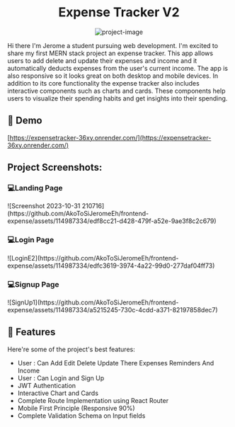 <h1 align="center" id="title">Expense Tracker V2</h1>

<p align="center"><img src="https://socialify.git.ci/AkoToSiJeromeEh/frontend-expense/image?description=1&amp;descriptionEditable=%0A%20Expense%20Tracker%3A%20Add%2C%20delete%2C%20and%20update%20expenses%20with%20interactive%20components%2C%20track%20expenses%20by%20category%2C%20date%2C%20and%20amount%2C%20view%20detailed%20reports%20on%20spending%20habits%2C%20and%20get%20insights%20into%20your%20spending%20with%20interactive%20charts%20and%20graphs&amp;font=Raleway&amp;issues=1&amp;language=1&amp;name=1&amp;owner=1&amp;pattern=Circuit%20Board&amp;theme=Auto" alt="project-image"></p>

<p id="description">Hi there I'm Jerome a student pursuing web development. I'm excited to share my first MERN stack project an expense tracker. This app allows users to add delete and update their expenses and income and it automatically deducts expenses from the user's current income. The app is also responsive so it looks great on both desktop and mobile devices. In addition to its core functionality the expense tracker also includes interactive components such as charts and cards. These components help users to visualize their spending habits and get insights into their spending.</p>

<h2>🚀 Demo</h2>

[https://expensetracker-36xy.onrender.com/](https://expensetracker-36xy.onrender.com/)

<h2>Project Screenshots:</h2>

<h3>💻<b>Landing Page</b></h3>
![Screenshot 2023-10-31 210716](https://github.com/AkoToSiJeromeEh/frontend-expense/assets/114987334/edf8cc21-d428-479f-a52e-9ae3f8c2c679)


<h3>💻<b>Login Page</b></h3>
![LoginE2](https://github.com/AkoToSiJeromeEh/frontend-expense/assets/114987334/edfc3619-3974-4a22-99d0-277daf04ff73)


<h3>💻<b>Signup Page</b></h3>
![SignUp1](https://github.com/AkoToSiJeromeEh/frontend-expense/assets/114987334/a5215245-730c-4cdd-a371-82197858dec7)


  
  
<h2>🧐 Features</h2>

Here're some of the project's best features:

*   User : Can Add Edit Delete Update There Expenses Reminders And Income
*   User : Can Login and Sign Up
*   JWT Authentication
*   Interactive Chart and Cards
*   Complete Route Implementation using React Router
*   Mobile First Principle (Responsive 90%)
*   Complete Validation Schema on Input fields
